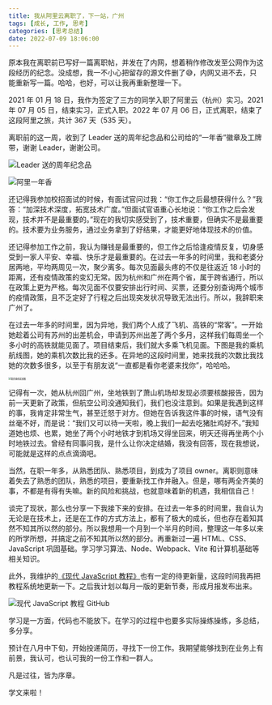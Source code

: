 ```yaml
---
title: 我从阿里云离职了，下一站，广州
tags: [成长, 工作, 思考]
categories: [思考总结]
date: 2022-07-09 18:06:00
---
```


原本我在离职前已写好一篇离职帖，并发在了内网，想着稍作修改发至公网作为这段经历的纪念。没成想，我一不小心把留存的源文件删了😅，内网又进不去，只能重新写一篇。哈哈，也好，可以让我再重新整理一下。

<!-- more -->

2021 年 01 月 18 日，我作为签定了三方的同学入职了阿里云（杭州）实习。2021 年 07 月 05 日，结束实习，正式入职。2022 年 07 月 06 日，正式离职，结束了这段阿里之旅，共计 367 天（535 天）。

离职前的这一周，收到了 Leader 送的周年纪念品和公司给的“一年香”徽章及工牌带，谢谢 Leader，谢谢公司。

![Leader 送的周年纪念品](https://cdn.jsdelivr.net/gh/leviding/oss@master/20220709181136WechatIMG43.jpeg)

![阿里一年香](https://cdn.jsdelivr.net/gh/leviding/oss@master/20220708205619%E9%98%BF%E9%87%8C%E4%B8%80%E5%B9%B4%E9%A6%99.jpeg)

还记得我参加校招面试的时候，有面试官问过我：“你工作之后最想获得什么？”我答：“加深技术深度，拓宽技术广度。”但面试官语重心长地说：“你工作之后会发现，技术并不是最重要的。”现在的我切实感受到了，技术重要，但确实不是最重要的。技术要为业务服务，通过业务拿到了好结果，才能更好地体现技术的价值。

还记得参加工作之前，我认为赚钱是最重要的，但工作之后恰逢疫情反复，切身感受到一家人平安、幸福、快乐才是最重要的。在过去一年多的时间里，我和老婆分居两地，平均两周见一次，聚少离多。每次见面最头疼的不仅是往返近 18 小时的距离，还有疫情政策的变幻无常。因为杭州和广州在两个省，属于跨省通行，所以在政策上更为严格。每次见面不仅要安排出行时间、买票，还要分别查询两个城市的疫情政策，且不乏定好了行程之后出现突发状况导致无法出行。所以，我辞职来广州了。

在过去一年多的时间里，因为异地，我们两个人成了飞机、高铁的“常客”。一开始她趁着公司有苏州的出差机会，申请到苏州出差了两个多月，这样我们每周坐一个多小时的高铁就能见面了。项目结束后，我们就大多乘飞机见面。下图是我的乘机航线图，她的乘机次数比我的还多。在异地的这段时间里，她来找我的次数比我找她的次数多很多，以至于有朋友说“一直都是看你老婆来找你”，哈哈哈。

<img src="https://cdn.jsdelivr.net/gh/leviding/oss@master/20220709162841WechatIMG41.jpeg" alt="我的乘机航线图" style="zoom:30%;" />

记得有一次，她从杭州回广州，坐地铁到了萧山机场却发现必须要核酸报告，因为前一天更新了政策，但航空公司没通知我们，我们也没注意到。如果是我遇到这样的事，我肯定非常生气，甚至迁怒于对方。但她在告诉我这件事的时候，语气没有丝毫不好，而是说：“我们又可以待一天啦，晚上我们一起去吃猪肚鸡好不。”我知道她也烦、也累，她坐了两个小时地铁才到机场又得坐回来，明天还得再坐两个小时地铁过去。曾经有同事问我，是什么让你决定结婚，我没有回答，现在我想说，可能就是这样的点点滴滴吧。

当然，在职一年多，从熟悉团队、熟悉项目，到成为了项目 owner。离职则意味着失去了熟悉的团队，熟悉的项目，要重新找工作并融入。但是，哪有两全齐美的事，不都是有得有失嘛。新的风险和挑战，也就意味着新的机遇，我相信自己！

谈完了现状，那么也分享一下我接下来的安排。在过去一年多的时间里，我自认为无论是在技术上，还是在工作的方式方法上，都有了极大的成长，但也存在着知其然不知其所以然的部分。所以我想用一个月到一个半月的时间，整理这一年多以来的所学所想，并搞定之前不知其所以然的部分。再重新过一遍 HTML、CSS、JavaScript 巩固基础。学习学习算法、Node、Webpack、Vite 和计算机基础等相关知识。

此外，我维护的[《现代 JavaScript 教程》](https://github.com/javascript-tutorial/zh.javascript.info)也有一定的待更新量，这段时间我再把教程系统地更新一下。之后我计划以每月一版的更新节奏，形成月报发布出来。

![现代 JavaScript 教程 GitHub](https://cdn.jsdelivr.net/gh/leviding/oss@master/20220709172916image-20220709172916521.png)

学习是一方面，代码也不能放下。在学习的过程中也要多实际操练操练，多总结，多分享。

预计在八月中下旬，开始投递简历，寻找下一份工作。我期望能够找到在业务上有前景，我认可，也认可我的一份工作和一群人。

凡是过往，皆为序章。

学文来啦！
